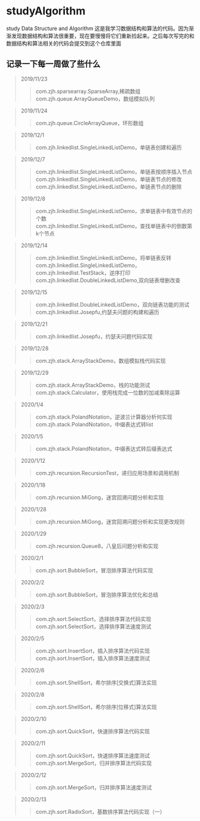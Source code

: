 # studyAlgorithm
study Data Structure and Algorithm
这是我学习数据结构和算法的代码。因为渐渐发现数据结构和算法很重要，现在要慢慢将它们重新捡起来。之后每次写完的和数据结构和算法相关的代码会提交到这个仓库里面

## 记录一下每一周做了些什么

>2019/11/23 
>> com.zjh.sparsearray.SparseArray,稀疏数组  
>> com.zjh.queue.ArrayQueueDemo，数组模拟队列

>2019/11/24
>>com.zjh.queue.CircleArrayQueue，环形数组

>2019/12/1
>>com.zjh.linkedlist.SingleLinkedListDemo，单链表创建和遍历

>2019/12/7
>>com.zjh.linkedlist.SingleLinkedListDemo，单链表按顺序插入节点  
>>com.zjh.linkedlist.SingleLinkedListDemo，单链表节点的修改  
>>com.zjh.linkedlist.SingleLinkedListDemo，单链表节点的删除

>2019/12/8
>>com.zjh.linkedlist.SingleLinkedListDemo，求单链表中有效节点的个数  
>>com.zjh.linkedlist.SingleLinkedListDemo，查找单链表中的倒数第k个节点

>2019/12/14
>>com.zjh.linkedlist.SingleLinkedListDemo，将单链表反转  
>>com.zjh.linkedlist.SingleLinkedListDemo，com.zjh.linkedlist.TestStack，逆序打印  
>>com.zjh.linkedlist.DoubleLinkedListDemo,双向链表增删改查

>2019/12/15
>>com.zjh.linkedlist.DoubleLinkedListDemo，双向链表功能的测试  
>>com.zjh.linkedlist.Josepfu,约瑟夫问题的构建和遍历

>2019/12/21
>>com.zjh.linkedlist.Josepfu，约瑟夫问题代码实现

>2019/12/28
>>com.zjh.stack.ArrayStackDemo，数组模拟栈代码实现

>2019/12/29
>>com.zjh.stack.ArrayStackDemo，栈的功能测试  
>>com.zjh.stack.Calculator，使用栈完成一位数的加减乘除运算

>2020/1/4
>>com.zjh.stack.PolandNotation，逆波兰计算器分析何实现  
>>com.zjh.stack.PolandNotation，中缀表达式转list

>2020/1/5
>>com.zjh.stack.PolandNotation，中缀表达式转后缀表达式

>2020/1/12
>>com.zjh.recursion.RecursionTest，递归应用场景和调用机制

>2020/1/18
>>com.zjh.recursion.MiGong，迷宫回溯问题分析和实现

>2020/1/28
>>com.zjh.recursion.MiGong，迷宫回溯问题分析和实现更改规则

>2020/1/29
>>com.zjh.recursion.Queue8，八皇后问题分析和实现

>2020/2/1
>>com.zjh.sort.BubbleSort，冒泡排序算法代码实现

>2020/2/2
>>com.zjh.sort.BubbleSort，冒泡排序算法优化和总结

>2020/2/3
>>com.zjh.sort.SelectSort，选择排序算法代码实现  
>>com.zjh.sort.SelectSort，选择排序算法速度测试

>2020/2/5
>>com.zjh.sort.InsertSort，插入排序算法代码实现  
>>com.zjh.sort.InsertSort，插入排序算法速度测试

>2020/2/6
>>com.zjh.sort.ShellSort，希尔排序[交换式]算法实现

>2020/2/8
>>com.zjh.sort.ShellSort，希尔排序[位移式]算法实现

>2020/2/10
>>com.zjh.sort.QuickSort，快速排序算法代码实现

>2020/2/11
>>com.zjh.sort.QuickSort，快速排序算法速度测试  
>>com.zjh.sort.MergeSort，归并排序算法代码实现

>2020/2/12
>>com.zjh.sort.MergeSort，归并排序算法速度测试

>2020/2/13
>>com.zjh.sort.RadixSort，基数排序算法代码实现（一）